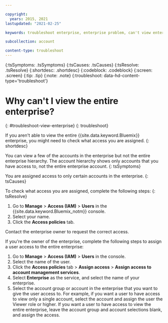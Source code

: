 ```yaml
---

copyright:
  years: 2015, 2021
lastupdated: "2021-02-25"

keywords: troubleshoot enterprise, enterprise problem, can't view enterprise, access to enterprise

subcollection: account

content-type: troubleshoot
---
```


{:tsSymptoms: .tsSymptoms}
{:tsCauses: .tsCauses}
{:tsResolve: .tsResolve}
{:shortdesc: .shortdesc}
{:codeblock: .codeblock}
{:screen: .screen}
{:tip: .tip}
{:note: .note}
{:troubleshoot: data-hd-content-type='troubleshoot'}

# Why can't I view the entire enterprise?
{: #troubleshoot-view-enterprise}
{: troubleshoot}

If you aren't able to view the entire {{site.data.keyword.Bluemix}} enterprise, you might need to check what access you are assigned.
{: shortdesc}

You can view a few of the accounts in the enterprise but not the entire enterprise hierarchy. The account hierarchy shows only accounts that you have access to, not the entire enterprise account.
{: tsSymptoms}

You are assigned access to only certain accounts in the enterprise.
{: tsCauses}

To check what access you are assigned, complete the following steps:
{: tsResolve}

1. Go to **Manage** &gt; **Access (IAM)** > **Users** in the {{site.data.keyword.Bluemix_notm}} console.
2. Select your name.
2. Click the **Access policies** tab.

Contact the enterprise owner to request the correct access.

If you're the owner of the enterprise, complete the following steps to assign a user access to the entire enterprise:
1. Go to **Manage** > **Access (IAM)** > **Users** in the console.
2. Select the name of the user.
2. Click the **Access policies** tab > **Assign access** > **Assign access to account management services**.
3. Select **Enterprise** as the service, and select the name of your enterprise.
4. Select the account group or account in the enterprise that you want to give the user access to. For example, if you want a user to have access to view only a single account, select the account and assign the user the Viewer role or higher. If you want a user to have access to view the entire enterprise, leave the account group and account selections blank, and assign the access.